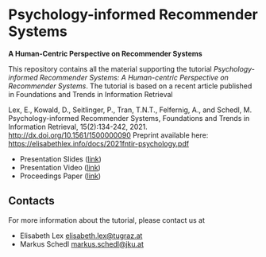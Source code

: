 # Psychology-informed Recommender Systems
__A Human-Centric Perspective on Recommender Systems__

This repository contains all the material supporting the tutorial *Psychology-informed Recommender Systems: A Human-centric Perspective on Recommender Systems*. The tutorial is based on a recent article published in Foundations and Trends in Information Retrieval

Lex, E., Kowald, D., Seitlinger, P., Tran, T.N.T., Felfernig, A., and Schedl, M. Psychology-informed Recommender Systems, 
Foundations and Trends in Information Retrieval, 15(2):134-242, 2021. http://dx.doi.org/10.1561/1500000090
Preprint available here: https://elisabethlex.info/docs/2021fntir-psychology.pdf

* Presentation Slides ([link]())
* Presentation Video ([link]())
* Proceedings Paper ([link]())

## Contacts
For more information about the tutorial, please contact us at

* Elisabeth Lex <elisabeth.lex@tugraz.at>
* Markus Schedl <markus.schedl@jku.at>
